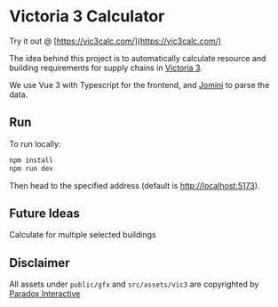 # Victoria 3 Calculator

Try it out @ [https://vic3calc.com/](https://vic3calc.com/)

The idea behind this project is to automatically calculate resource and building requirements for supply chains in [Victoria 3](https://www.paradoxinteractive.com/games/victoria-3/about).

We use Vue 3 with Typescript for the frontend, and [Jomini](https://github.com/nickbabcock/jomini) to parse the data.

## Run

To run locally:

```bash
npm install
npm run dev
```

Then head to the specified address (default is <http://localhost:5173>).

## Future Ideas

Calculate for multiple selected buildings

## Disclaimer

All assets under `public/gfx` and `src/assets/vic3` are copyrighted by [Paradox Interactive](https://www.paradoxinteractive.com/)